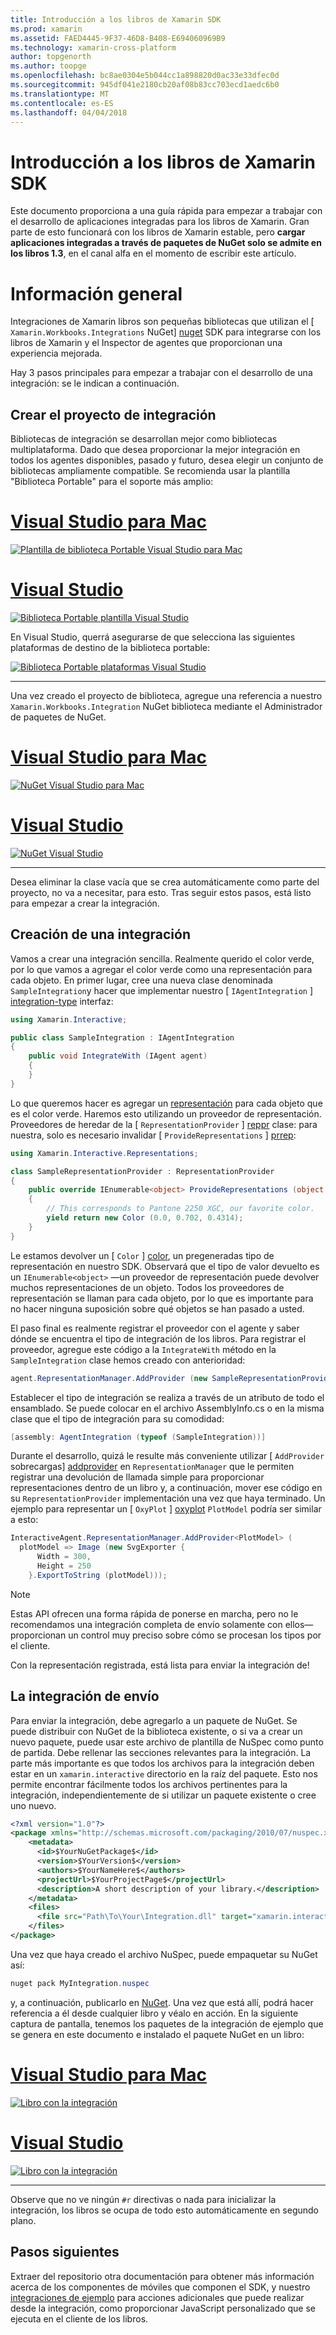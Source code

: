 ```yaml
---
title: Introducción a los libros de Xamarin SDK
ms.prod: xamarin
ms.assetid: FAED4445-9F37-46D8-B408-E694060969B9
ms.technology: xamarin-cross-platform
author: topgenorth
ms.author: toopge
ms.openlocfilehash: bc8ae0304e5b044cc1a898820d0ac33e33dfec0d
ms.sourcegitcommit: 945df041e2180cb20af08b83cc703ecd1aedc6b0
ms.translationtype: MT
ms.contentlocale: es-ES
ms.lasthandoff: 04/04/2018
---
```

# <a name="getting-started-with-the-xamarin-workbooks-sdk"></a>Introducción a los libros de Xamarin SDK

Este documento proporciona a una guía rápida para empezar a trabajar con el desarrollo de aplicaciones integradas para los libros de Xamarin. Gran parte de esto funcionará con los libros de Xamarin estable, pero **cargar aplicaciones integradas a través de paquetes de NuGet solo se admite en los libros 1.3**, en el canal alfa en el momento de escribir este artículo.

# <a name="general-overview"></a>Información general

Integraciones de Xamarin libros son pequeñas bibliotecas que utilizan el [ `Xamarin.Workbooks.Integrations` NuGet] [ nuget] SDK para integrarse con los libros de Xamarin y el Inspector de agentes que proporcionan una experiencia mejorada.

Hay 3 pasos principales para empezar a trabajar con el desarrollo de una integración: se le indican a continuación.

## <a name="creating-the-integration-project"></a>Crear el proyecto de integración

Bibliotecas de integración se desarrollan mejor como bibliotecas multiplataforma. Dado que desea proporcionar la mejor integración en todos los agentes disponibles, pasado y futuro, desea elegir un conjunto de bibliotecas ampliamente compatible. Se recomienda usar la plantilla "Biblioteca Portable" para el soporte más amplio:

# <a name="visual-studio-for-mactabvsmac"></a>[Visual Studio para Mac](#tab/vsmac)

[![Plantilla de biblioteca Portable Visual Studio para Mac](images/xamarin-studio-pcl.png)](images/xamarin-studio-pcl.png#lightbox)

# <a name="visual-studiotabvswin"></a>[Visual Studio](#tab/vswin)

[![Biblioteca Portable plantilla Visual Studio](images/visual-studio-pcl.png)](images/visual-studio-pcl.png#lightbox)

En Visual Studio, querrá asegurarse de que selecciona las siguientes plataformas de destino de la biblioteca portable:

[![Biblioteca Portable plataformas Visual Studio](images/visual-studio-pcl-platforms.png)](images/visual-studio-pcl-platforms.png#lightbox)

-----

Una vez creado el proyecto de biblioteca, agregue una referencia a nuestro `Xamarin.Workbooks.Integration` NuGet biblioteca mediante el Administrador de paquetes de NuGet.

# <a name="visual-studio-for-mactabvsmac"></a>[Visual Studio para Mac](#tab/vsmac)

[![NuGet Visual Studio para Mac](images/xamarin-studio-nuget.png)](images/xamarin-studio-nuget.png#lightbox)

# <a name="visual-studiotabvswin"></a>[Visual Studio](#tab/vswin)

[![NuGet Visual Studio](images/visual-studio-nuget.png)](images/visual-studio-nuget.png#lightbox)

-----

Desea eliminar la clase vacía que se crea automáticamente como parte del proyecto, no va a necesitar, para esto. Tras seguir estos pasos, está listo para empezar a crear la integración.

## <a name="building-an-integration"></a>Creación de una integración

Vamos a crear una integración sencilla. Realmente querido el color verde, por lo que vamos a agregar el color verde como una representación para cada objeto. En primer lugar, cree una nueva clase denominada `SampleIntegration`y hacer que implementar nuestro [ `IAgentIntegration` ] [ integration-type] interfaz:

```csharp
using Xamarin.Interactive;

public class SampleIntegration : IAgentIntegration
{
    public void IntegrateWith (IAgent agent)
    {
    }
}
```

Lo que queremos hacer es agregar un [representación](~/tools/workbooks/sdk/representations.md) para cada objeto que es el color verde. Haremos esto utilizando un proveedor de representación. Proveedores de heredar de la [ `RepresentationProvider` ] [ reppr] clase: para nuestra, solo es necesario invalidar [ `ProvideRepresentations` ] [ prrep]:

```csharp
using Xamarin.Interactive.Representations;

class SampleRepresentationProvider : RepresentationProvider
{
    public override IEnumerable<object> ProvideRepresentations (object obj)
    {
        // This corresponds to Pantone 2250 XGC, our favorite color.
        yield return new Color (0.0, 0.702, 0.4314);
    }
}
```

Le estamos devolver un [ `Color` ] [ color], un pregeneradas tipo de representación en nuestro SDK.
Observará que el tipo de valor devuelto es un `IEnumerable<object>` &mdash;un proveedor de representación puede devolver muchos representaciones de un objeto. Todos los proveedores de representación se llaman para cada objeto, por lo que es importante para no hacer ninguna suposición sobre qué objetos se han pasado a usted.

El paso final es realmente registrar el proveedor con el agente y saber dónde se encuentra el tipo de integración de los libros. Para registrar el proveedor, agregue este código a la `IntegrateWith` método en la `SampleIntegration` clase hemos creado con anterioridad:

```csharp
agent.RepresentationManager.AddProvider (new SampleRepresentationProvider ());
```

Establecer el tipo de integración se realiza a través de un atributo de todo el ensamblado. Se puede colocar en el archivo AssemblyInfo.cs o en la misma clase que el tipo de integración para su comodidad:

```csharp
[assembly: AgentIntegration (typeof (SampleIntegration))]
````

Durante el desarrollo, quizá le resulte más conveniente utilizar [ `AddProvider` sobrecargas] [ addprovider] en `RepresentationManager` que le permiten registrar una devolución de llamada simple para proporcionar representaciones dentro de un libro y, a continuación, mover ese código en su `RepresentationProvider` implementación una vez que haya terminado. Un ejemplo para representar un [ `OxyPlot` ] [ oxyplot] `PlotModel` podría ser similar a esto:

```csharp
InteractiveAgent.RepresentationManager.AddProvider<PlotModel> (
  plotModel => Image (new SvgExporter {
      Width = 300,
      Height = 250
    }.ExportToString (plotModel)));
```

> [!NOTE]
> Estas API ofrecen una forma rápida de ponerse en marcha, pero no le recomendamos una integración completa de envío solamente con ellos&mdash;proporcionan un control muy preciso sobre cómo se procesan los tipos por el cliente.

Con la representación registrada, está lista para enviar la integración de!

## <a name="shipping-your-integration"></a>La integración de envío

Para enviar la integración, debe agregarlo a un paquete de NuGet.
Se puede distribuir con NuGet de la biblioteca existente, o si va a crear un nuevo paquete, puede usar este archivo de plantilla de NuSpec como punto de partida.
Debe rellenar las secciones relevantes para la integración. La parte más importante es que todos los archivos para la integración deben estar en un `xamarin.interactive` directorio en la raíz del paquete. Esto nos permite encontrar fácilmente todos los archivos pertinentes para la integración, independientemente de si utilizar un paquete existente o cree uno nuevo.

```xml
<?xml version="1.0"?>
<package xmlns="http://schemas.microsoft.com/packaging/2010/07/nuspec.xsd">
    <metadata>
      <id>$YourNuGetPackage$</id>
      <version>$YourVersion$</version>
      <authors>$YourNameHere$</authors>
      <projectUrl>$YourProjectPage$</projectUrl>
      <description>A short description of your library.</description>
    </metadata>
    <files>
      <file src="Path\To\Your\Integration.dll" target="xamarin.interactive" />
    </files>
</package>
```

Una vez que haya creado el archivo NuSpec, puede empaquetar su NuGet así:

```csharp
nuget pack MyIntegration.nuspec
```

y, a continuación, publicarlo en [NuGet][nugetorg]. Una vez que está allí, podrá hacer referencia a él desde cualquier libro y véalo en acción. En la siguiente captura de pantalla, tenemos los paquetes de la integración de ejemplo que se genera en este documento e instalado el paquete NuGet en un libro:

# <a name="visual-studio-for-mactabvsmac"></a>[Visual Studio para Mac](#tab/vsmac)

[![Libro con la integración](images/mac-workbooks-integrated.png)](images/mac-workbooks-integrated.png#lightbox)

# <a name="visual-studiotabvswin"></a>[Visual Studio](#tab/vswin)

[![Libro con la integración](images/windows-workbooks-integrated.png)](images/windows-workbooks-integrated.png#lightbox)

-----

Observe que no ve ningún `#r` directivas o nada para inicializar la integración, los libros se ocupa de todo esto automáticamente en segundo plano.

## <a name="next-steps"></a>Pasos siguientes

Extraer del repositorio otra documentación para obtener más información acerca de los componentes de móviles que componen el SDK, y nuestro [integraciones de ejemplo](~/tools/workbooks/samples/index.md) para acciones adicionales que puede realizar desde la integración, como proporcionar JavaScript personalizado que se ejecuta en el cliente de los libros.

[integration-type]: https://developer.xamarin.com/api/type/Xamarin.Interactive.IAgentIntegration/
[repman-api]: https://developer.xamarin.com/api/type/Xamarin.Interactive.Representations.IRepresentationManager/
[color]: https://developer.xamarin.com/api/type/Xamarin.Interactive.Representations.Color/
[xir]: https://developer.xamarin.com/api/namespace/Xamarin.Interactive.Representations/
[reppr]: https://developer.xamarin.com/api/type/Xamarin.Interactive.Representations.RepresentationProvider/
[prrep]: https://developer.xamarin.com/api/member/Xamarin.Interactive.Representations.RepresentationProvider.ProvideRepresentations/p/System.Object/
[nugetorg]: https://nuget.org
[nuget]: https://nuget.org/packages/Xamarin.Workbooks.Integration
[addprovider]: https://developer.xamarin.com/api/member/Xamarin.Interactive.Representations.IRepresentationManager.AddProvider/
[oxyplot]: http://www.oxyplot.org/
